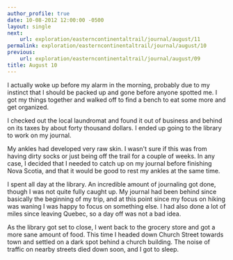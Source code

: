 ```yaml
---
author_profile: true
date: 10-08-2012 12:00:00 -0500
layout: single
next:
    url: exploration/easterncontinentaltrail/journal/august/11
permalink: exploration/easterncontinentaltrail/journal/august/10
previous:
    url: exploration/easterncontinentaltrail/journal/august/09
title: August 10
---
```

I actually woke up before my alarm in the morning, probably due to my instinct that I should be packed up and gone before anyone spotted me. I got my things together and walked off to find a bench to eat some more and get organized.

I checked out the local laundromat and found it out of business and behind on its taxes by about forty thousand dollars. I ended up going to the library to work on my journal.

My ankles had developed very raw skin. I wasn't sure if this was from having dirty socks or just being off the trail for a couple of weeks. In any case, I decided that I needed to catch up on my journal before finishing Nova Scotia, and that it would be good to rest my ankles at the same time.

I spent all day at the library. An incredible amount of journaling got done, though I was not quite fully caught up. My journal had been behind since basically the beginning of my trip, and at this point since my focus on hiking was waning I was happy to focus on something else. I had also done a lot of miles since leaving Quebec, so a day off was not a bad idea.

As the library got set to close, I went back to the grocery store and got a more sane amount of food. This time I headed down Church Street towards town and settled on a dark spot behind a church building. The noise of traffic on nearby streets died down soon, and I got to sleep.